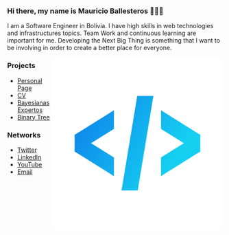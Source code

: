 ### Hi there, my name is Mauricio Ballesteros 👨🏻‍💻

I am a Software Engineer in Bolivia. I have high skills in web technologies and infrastructures topics. Team Work and continuous learning are important for me. Developing the Next Big Thing is something that I want to be involving in order to create a better place for everyone.

<img align="right" src="https://raw.githubusercontent.com/mauriballes/mauriballes/master/profile.png" alt="Logo" width="400"/>

<p align="left">

### Projects

- [Personal Page](https://mauriballes.com)
- [CV](https://cv.mauriballes.com)
- [Bayesianas Expertos](https://bayesianas.mauriballes.com)
- [Binary Tree](https://tree.mauriballes.com)

### Networks

- [Twitter](https://twitter.com/mauriballes)
- [LinkedIn](https://www.linkedin.com/in/mauriballes)
- [YouTube](https://www.youtube.com/channel/UCk23CTi6hzXg4H_iTuXcMEQ)
- [Email](mailto:contact@mauriballes.com)

</p>
